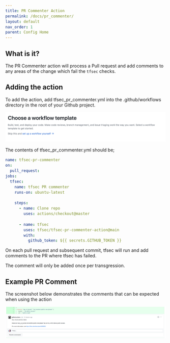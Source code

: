 ```yaml
---
title: PR Commenter Action
permalink: /docs/pr_commenter/
layout: default
nav_order: 1
parent: Config Home
---
```


## What is it?

The PR Commenter action will process a Pull request and add comments to any areas of the change which fail the `tfsec` checks.

## Adding the action


To add the action, add tfsec_pr_commenter.yml into the .github/workflows directory in the root of your Github project.

![Setup a new workflow](/docs/newworkflow.png)

The contents of tfsec_pr_commenter.yml should be;

```yaml
name: tfsec-pr-commenter
on:
  pull_request:
jobs:
  tfsec:
    name: tfsec PR commenter
    runs-on: ubuntu-latest

    steps:
      - name: Clone repo
        uses: actions/checkout@master

      - name: tfsec
        uses: tfsec/tfsec-pr-commenter-action@main
        with:
          github_token: ${{ secrets.GITHUB_TOKEN }}
```


On each pull request and subsequent commit, tfsec will run and add comments to the PR where tfsec has failed.

The comment will only be added once per transgression.

## Example PR Comment

The screenshot below demonstrates the comments that can be expected when using the action

![PR Commenter Example](/docs/pr_commenter.png)
